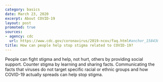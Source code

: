 ```yaml
---
category: basics
date: March 23, 2020
excerpt: About COVID-19
layout: post
promoted: true
sources:
- agency: cdc
  url: https://www.cdc.gov/coronavirus/2019-ncov/faq.html#anchor_1584386215012
title: How can people help stop stigma related to COVID-19?
---
```


People can fight stigma and help, not hurt, others by providing social support. Counter stigma by learning and sharing facts. Communicating the facts that viruses do not target specific racial or ethnic groups and how COVID-19 actually spreads can help stop stigma.